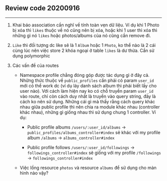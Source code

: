 ## Review code 20200916
---

1. Khai báo association cần nghĩ về tính toàn vẹn dữ liệu. Ví dụ khi 1 Photo bị xóa thì `likes` thuộc về nó cũng nên bị xóa, hoặc khi 1 user thì xóa thì những gì nó `likes` hoặc photos/albums của nó cũng cần remove đi.

2. `Like` thì đối tượng dc like sẽ là 1 `Album` hoặc 1 `Photo`, ko thể nào là 2 cái cùng lúc nên việc store 2 khóa ngoại ở table `likes` là dư thừa. Cần sử dụng polymorphic

3. Các vấn đề của routes

    - Namespace profile chẳng đóng góp được tác dụng gì ở đây cả. Những thức thuộc về `public_profiles` cần phải có param `user_id` mới có thể work dc (ví dụ láy danh sách album thì phải biết lấy cho user nào). Với cách làm hiện nay ko có chỗ truyền param `user_id` vào route, chỉ còn cách duy nhất là truyền vào query string, đây là cách ko nên sử dụng. Những cái gì mà thấy rằng cách query khác nhau giữa public profile thì nên chia ra module khác nhau (controller khác nhau), những gì giống nhau thì sử dụng chung 1 controller. Ví dụ:

        + Public profile albums `/users/:user_id/albums` -> `public_profiles/albums_controller#index` sẽ khác với my profile album `/albums` -> `albums_controller#index`

        + Public profile follows  `/users/:user_id/followings` -> `followings_controller#index` sẽ giống với my profile `/followings` -> `followings_controller#index`

    - Việc lồng resource `photos` và resource `albums` để sử dụng cho màn hình nào vậy?     

